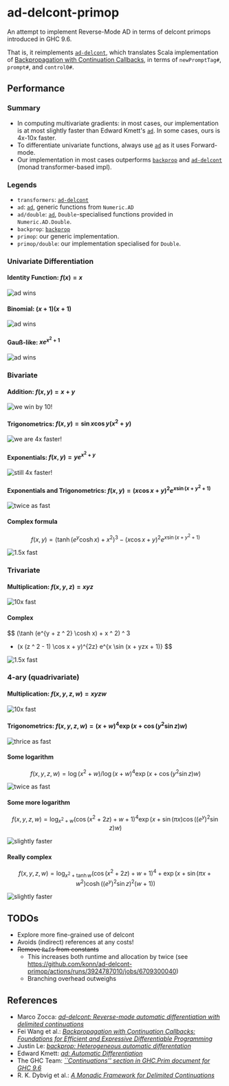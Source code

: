 # ad-delcont-primop

An attempt to implement Reverse-Mode AD in terms of delcont primops introduced in GHC 9.6.

That is, it reimplements [`ad-delcont`][ad-delcont], which translates Scala implementation of [Backpropagation with Continuation Callbacks][cc-differ], in terms of `newPromptTag#`, `prompt#`, and `control0#`.

## Performance

### Summary

- In computing multivariate gradients: in most cases, our implementation is at most slightly faster than Edward Kmett's [`ad`][ad].
  In some cases, ours is 4x-10x faster.
- To differentiate univariate functions, always use [`ad`][ad] as it uses Forward-mode.
- Our implementation in most cases outperforms [`backprop`][backprop] and [`ad-delcont`][ad-delcont] (monad transformer-based impl).

### Legends

- `transformers`: [`ad-delcont`][ad-delcont]
- `ad`: [`ad`][ad], generic functions from `Numeric.AD`
- `ad/double`: [`ad`][ad], `Double`-specialised functions provided in `Numeric.AD.Double`.
- `backprop`: [`backprop`][backprop]
- `primop`: our generic implementation.
- `primop/double`: our implementation specialised for `Double`.

### Univariate Differentiation

#### Identity Function: $f(x) = x$

![ad wins](./bench-results/univariate/00.svg)

#### Binomial: $(x + 1)(x + 1)$

![ad wins](./bench-results/univariate/01.svg)

#### Gauß-like: $x e^{x^2 + 1}$

![ad wins](./bench-results/univariate/02.svg)

### Bivariate

#### Addition: $f(x, y) = x + y$

![we win by 10!](./bench-results/bivariate/00.svg)

#### Trigonometrics: $f(x,y) = \sin x \cos y (x^2 + y)$

![we are 4x faster!](./bench-results/bivariate/01.svg)

#### Exponentials: $f(x, y) = y e^{x^2 + y}$

![still 4x faster!](./bench-results/bivariate/02.svg)

#### Exponentials and Trigonometrics: $f(x, y) = (x \cos x + y)^2 e^{x \sin (x + y^2 + 1)}$

![twice as fast](./bench-results/bivariate/03.svg)

#### Complex formula

$$
f(x, y) = (\tanh (e^y  \cosh x) + x ^ 2) ^ 3 - (x \cos x + y) ^ 2 e^{x \sin (x + y ^2 + 1)}
$$

![1.5x fast](./bench-results/bivariate/04.svg)

### Trivariate

#### Multiplication: $f(x,y,z) = xyz$

![10x fast](./bench-results/trivariate/00.svg)

#### Complex

$$
 (\tanh (e^{y + z ^ 2} \cosh x) + x ^ 2) ^ 3
 - (x (z ^ 2 - 1) \cos x + y)^{2z} e^{x  \sin (x + yzx + 1)}
$$

![1.5x fast](./bench-results/trivariate/01.svg)

### 4-ary (quadrivariate)

#### Multiplication: $f(x,y,z,w) = xyzw$

![10x fast](./bench-results/4-ary/00.svg)

#### Trigonometrics: $f(x,y,z,w) =  (x + w) ^ 4 \exp(x + \cos (y ^ 2 \sin z) w)$

![thrice as fast](./bench-results/4-ary/01.svg)

#### Some logarithm

$$
  f(x,y,z,w) =  \log (x ^ 2 + w) / \log (x + w) ^ 4 \exp (x + \cos (y ^ 2 \sin z) w)
$$

![twice as fast](./bench-results/4-ary/02.svg)

#### Some more logarithm

$$
  f(x,y,z,w) =  \log_{x ^ 2 + w}(\cos (x ^ 2 + 2 z) + w + 1) ^ 4 \exp (x + \sin (\pi x) \cos ((e^y) ^ 2 \sin z) w)
$$

![slightly faster](./bench-results/4-ary/03.svg)

#### Really complex

$$
  f(x,y,z,w) = \log_{x ^ 2 + \tanh w} (\cos (x ^ 2 + 2z) + w + 1) ^ 4 + \exp (x + \sin (\pi x + w ^ 2) \cosh ((e^y)^ 2 \sin z) ^ 2 (w + 1))
$$

![slightly faster](./bench-results/4-ary/04.svg)

## TODOs

- Explore more fine-grained use of delcont
- Avoids (indirect) references at any costs!
- ~~Remove `Ref`s from constants~~
  + This increases both runtime and allocation by twice (see https://github.com/konn/ad-delcont-primop/actions/runs/3924787010/jobs/6709300040)
  + Branching overhead outweighs

## References

- Marco Zocca: [_ad-delcont: Reverse-mode automatic differentiation with delimited continuations_][ad-delcont]
- Fei Wang et al.: [_Backpropagation with Continuation Callbacks: Foundations for Efficient and Expressive Differentiable Programming_][cc-differ]
- Justin Le: [_backprop: Heterogeneous automatic differentation_][backprop]
- Edward Kmett: [_ad: Automatic Differentiation_][ad]
- The GHC Team: [_``Continuations'' section in GHC.Prim document for GHC 9.6_][cont-ghc-prim]
- R. K. Dybvig et al.: [_A Monadic Framework for Delimited Continuations_][monadic-delcont]

[ad-delcont]: https://hackage.haskell.org/package/ad-delcont
[cc-differ]: https://papers.nips.cc/paper/2018/file/34e157766f31db3d2099831d348a7933-Paper.pdf
[backprop]: https://backprop.jle.im
[ad]: https://hackage.haskell.org/package/ad
[cont-ghc-prim]: https://ghc.gitlab.haskell.org/ghc/doc/libraries/ghc-prim-0.10.0/GHC-Prim.html#continuations
[monadic-delcont]: https://legacy.cs.indiana.edu/~dyb/pubs/monadicDC.pdf
